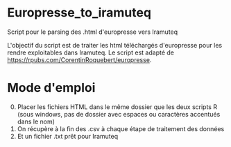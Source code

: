# Europresse_to_iramuteq
Script pour le parsing des .html d'europresse vers Iramuteq

L'objectif du script est de traiter les html téléchargés d'europresse pour les rendre exploitables dans Iramuteq.
Le script est adapté de https://rpubs.com/CorentinRoquebert/europresse.

# Mode d'emploi
0. Placer les fichiers HTML dans le même dossier que les deux scripts R (sous windows, pas de dossier avec espaces ou caractères accentués dans le nom)
1. On récupère à la fin des .csv à chaque étape de traitement des données
2. Et un fichier .txt prêt pour Iramuteq
